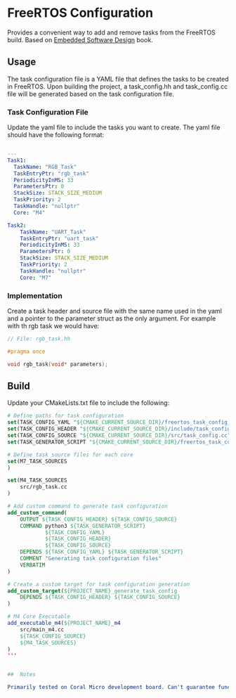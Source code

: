 # FreeRTOS Configuration

Provides a convenient way to add and remove tasks from the FreeRTOS build.
Based on [Embedded Software Design](https://www.beningo.com/embedded-software-design/) book.


## Usage

The task configuration file is a YAML file that defines the tasks to be created in FreeRTOS.
Upon building the project, a task_config.hh and task_config.cc file will be generated based on the task configuration file.

### Task Configuration File

Update the yaml file to include the tasks you want to create. The yaml file should have the following format:

```yaml

---
Task1:
  TaskName: "RGB_Task"
  TaskEntryPtr: "rgb_task"
  PeriodicityInMS: 33
  ParametersPtr: 0
  StackSize: STACK_SIZE_MEDIUM
  TaskPriority: 2
  TaskHandle: "nullptr"
  Core: "M4"

Task2:
    TaskName: "UART_Task"
    TaskEntryPtr: "uart_task"
    PeriodicityInMS: 33
    ParametersPtr: 0
    StackSize: STACK_SIZE_MEDIUM
    TaskPriority: 2
    TaskHandle: "nullptr"
    Core: "M7"

```

### Implementation

Create a task header and source file with the same name used in the yaml and a pointer to the parameter struct as the only argument.
For example with th rgb task we would have:
```cpp
// File: rgb_task.hh

#pragma once

void rgb_task(void* parameters);

```


## Build

Update your CMakeLists.txt file to include the following:

```cmake
# Define paths for task configuration
set(TASK_CONFIG_YAML "${CMAKE_CURRENT_SOURCE_DIR}/freertos_task_config_generator/tasks_config.yaml")
set(TASK_CONFIG_HEADER "${CMAKE_CURRENT_SOURCE_DIR}/include/task_config.hh")
set(TASK_CONFIG_SOURCE "${CMAKE_CURRENT_SOURCE_DIR}/src/task_config.cc")
set(TASK_GENERATOR_SCRIPT "${CMAKE_CURRENT_SOURCE_DIR}/freertos_task_config_generator/generate_tasks.py")

# Define task source files for each core
set(M7_TASK_SOURCES
)

set(M4_TASK_SOURCES
    src/rgb_task.cc
)

# Add custom command to generate task configuration
add_custom_command(
    OUTPUT ${TASK_CONFIG_HEADER} ${TASK_CONFIG_SOURCE}
    COMMAND python3 ${TASK_GENERATOR_SCRIPT} 
            ${TASK_CONFIG_YAML} 
            ${TASK_CONFIG_HEADER} 
            ${TASK_CONFIG_SOURCE}
    DEPENDS ${TASK_CONFIG_YAML} ${TASK_GENERATOR_SCRIPT}
    COMMENT "Generating task configuration files"
    VERBATIM
)

# Create a custom target for task configuration generation
add_custom_target(${PROJECT_NAME}_generate_task_config
    DEPENDS ${TASK_CONFIG_HEADER} ${TASK_CONFIG_SOURCE}
)

# M4 Core Executable
add_executable_m4(${PROJECT_NAME}_m4
    src/main_m4.cc
    ${TASK_CONFIG_SOURCE}
    ${M4_TASK_SOURCES}
)
'''


##  Notes

Primarily tested on Coral Micro development board. Can't guarantee functionality on other boards or developments.
